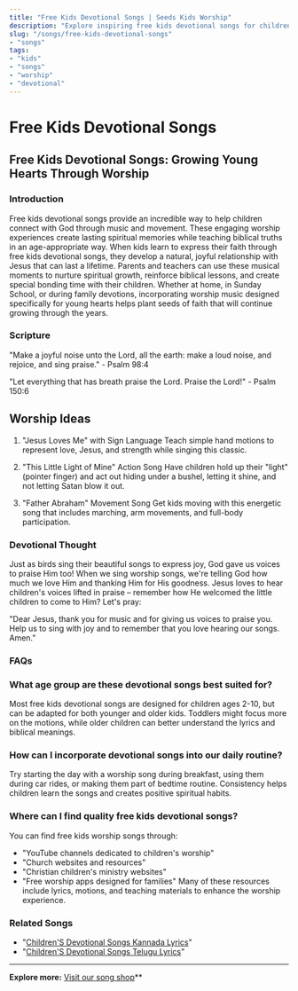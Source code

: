 ```yaml
---
title: "Free Kids Devotional Songs | Seeds Kids Worship"
description: "Explore inspiring free kids devotional songs for children's worship and faith development. Biblical music resources for families and ministry."
slug: "/songs/free-kids-devotional-songs"
- "songs"
tags:
- "kids"
- "songs"
- "worship"
- "devotional"
---
```


# Free Kids Devotional Songs

## Free Kids Devotional Songs: Growing Young Hearts Through Worship

### Introduction
Free kids devotional songs provide an incredible way to help children connect with God through music and movement. These engaging worship experiences create lasting spiritual memories while teaching biblical truths in an age-appropriate way. When kids learn to express their faith through free kids devotional songs, they develop a natural, joyful relationship with Jesus that can last a lifetime. Parents and teachers can use these musical moments to nurture spiritual growth, reinforce biblical lessons, and create special bonding time with their children. Whether at home, in Sunday School, or during family devotions, incorporating worship music designed specifically for young hearts helps plant seeds of faith that will continue growing through the years.

### Scripture
"Make a joyful noise unto the Lord, all the earth: make a loud noise, and rejoice, and sing praise." - Psalm 98:4

"Let everything that has breath praise the Lord. Praise the Lord!" - Psalm 150:6

## Worship Ideas
1. "Jesus Loves Me" with Sign Language
Teach simple hand motions to represent love, Jesus, and strength while singing this classic.

2. "This Little Light of Mine" Action Song
Have children hold up their "light" (pointer finger) and act out hiding under a bushel, letting it shine, and not letting Satan blow it out.

3. "Father Abraham" Movement Song
Get kids moving with this energetic song that includes marching, arm movements, and full-body participation.

### Devotional Thought
Just as birds sing their beautiful songs to express joy, God gave us voices to praise Him too! When we sing worship songs, we're telling God how much we love Him and thanking Him for His goodness. Jesus loves to hear children's voices lifted in praise – remember how He welcomed the little children to come to Him? Let's pray:

"Dear Jesus, thank you for music and for giving us voices to praise you. Help us to sing with joy and to remember that you love hearing our songs. Amen."

### FAQs

### What age group are these devotional songs best suited for?
Most free kids devotional songs are designed for children ages 2-10, but can be adapted for both younger and older kids. Toddlers might focus more on the motions, while older children can better understand the lyrics and biblical meanings.

### How can I incorporate devotional songs into our daily routine?
Try starting the day with a worship song during breakfast, using them during car rides, or making them part of bedtime routine. Consistency helps children learn the songs and creates positive spiritual habits.

### Where can I find quality free kids devotional songs?
You can find free kids worship songs through:
- "YouTube channels dedicated to children's worship"
- "Church websites and resources"
- "Christian children's ministry websites"
- "Free worship apps designed for families"
Many of these resources include lyrics, motions, and teaching materials to enhance the worship experience.

### Related Songs

- "[Children'S Devotional Songs Kannada Lyrics](/songs/children-s-devotional-songs-kannada-lyrics/)"
- "[Children'S Devotional Songs Telugu Lyrics](/songs/children-s-devotional-songs-telugu-lyrics/)"

---

**Explore more:** [Visit our song shop](https://seedskidsworship.com/shop)**

<!-- Schema Markup -->
<script type="application/ld+json">
{
  "@context": "https://schema.org",
  "@type": "MusicRecording",
  "name": "Free Kids Devotional Songs",
  "byArtist": {
    "@type": "MusicGroup",
    "name": "Seeds Kids Worship"
  },
  "isFamilyFriendly": true,
  "url": "https://seedskidsworship.com/songs/free-kids-devotional-songs/"
}
</script>